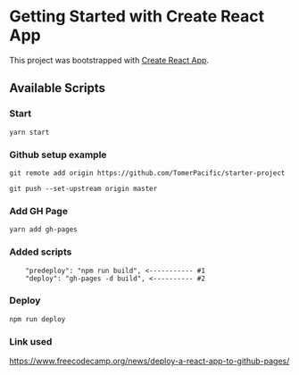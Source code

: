 # Getting Started with Create React App

This project was bootstrapped with [Create React App](https://github.com/facebook/create-react-app).

## Available Scripts

### Start
```
yarn start
```

### Github setup example
```
git remote add origin https://github.com/TomerPacific/starter-project

git push --set-upstream origin master
```

### Add GH Page
```
yarn add gh-pages
```

### Added scripts
```
    "predeploy": "npm run build", <----------- #1
    "deploy": "gh-pages -d build", <---------- #2
```

### Deploy
```
npm run deploy
```


### Link used 
https://www.freecodecamp.org/news/deploy-a-react-app-to-github-pages/